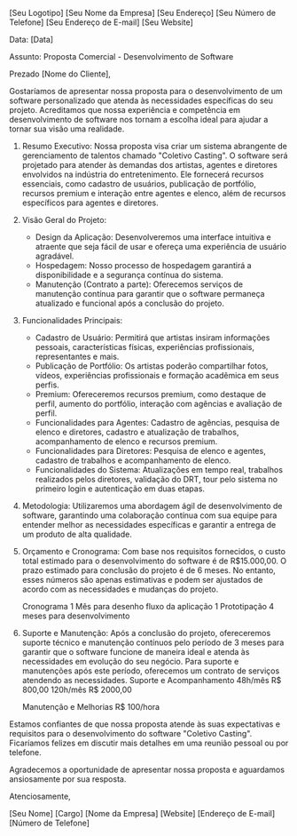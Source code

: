 [Seu Logotipo]
[Seu Nome da Empresa]
[Seu Endereço]
[Seu Número de Telefone]
[Seu Endereço de E-mail]
[Seu Website]

Data: [Data]

Assunto: Proposta Comercial - Desenvolvimento de Software

Prezado [Nome do Cliente],

Gostaríamos de apresentar nossa proposta para o desenvolvimento de um software personalizado que atenda às necessidades específicas do seu projeto. Acreditamos que nossa experiência e competência em desenvolvimento de software nos tornam a escolha ideal para ajudar a tornar sua visão uma realidade.

1. Resumo Executivo:
   Nossa proposta visa criar um sistema abrangente de gerenciamento de talentos chamado "Coletivo Casting". O software será projetado para atender às demandas dos artistas, agentes e diretores envolvidos na indústria do entretenimento. Ele fornecerá recursos essenciais, como cadastro de usuários, publicação de portfólio, recursos premium e interação entre agentes e elenco, além de recursos específicos para agentes e diretores.

2. Visão Geral do Projeto:

   - Design da Aplicação: Desenvolveremos uma interface intuitiva e atraente que seja fácil de usar e ofereça uma experiência de usuário agradável.
   - Hospedagem: Nosso processo de hospedagem garantirá a disponibilidade e a segurança contínua do sistema.
   - Manutenção (Contrato a parte): Oferecemos serviços de manutenção contínua para garantir que o software permaneça atualizado e funcional após a conclusão do projeto.

3. Funcionalidades Principais:

   - Cadastro de Usuário: Permitirá que artistas insiram informações pessoais, características físicas, experiências profissionais, representantes e mais.
   - Publicação de Portfólio: Os artistas poderão compartilhar fotos, vídeos, experiências profissionais e formação acadêmica em seus perfis.
   - Premium: Ofereceremos recursos premium, como destaque de perfil, aumento do portfólio, interação com agências e avaliação de perfil.
   - Funcionalidades para Agentes: Cadastro de agências, pesquisa de elenco e diretores, cadastro e atualização de trabalhos, acompanhamento de elenco e recursos premium.
   - Funcionalidades para Diretores: Pesquisa de elenco e agentes, cadastro de trabalhos e acompanhamento de elenco.
   - Funcionalidades do Sistema: Atualizações em tempo real, trabalhos realizados pelos diretores, validação do DRT, tour pelo sistema no primeiro login e autenticação em duas etapas.

4. Metodologia:
   Utilizaremos uma abordagem ágil de desenvolvimento de software, garantindo uma colaboração contínua com sua equipe para entender melhor as necessidades específicas e garantir a entrega de um produto de alta qualidade.

5. Orçamento e Cronograma:
   Com base nos requisitos fornecidos, o custo total estimado para o desenvolvimento do software é de R$15.000,00. O prazo estimado para conclusão do projeto é de 6 meses. No entanto, esses números são apenas estimativas e podem ser ajustados de acordo com as necessidades e mudanças do projeto.

   Cronograma
   1 Mês para desenho fluxo da aplicação
   1 Prototipação
   4 meses para desenvolvimento

6. Suporte e Manutenção:
   Após a conclusão do projeto, ofereceremos suporte técnico e manutenção contínuos pelo período de 3 meses para garantir que o software funcione de maneira ideal e atenda às necessidades em evolução do seu negócio. Para suporte e manutenções após este período, oferecemos um contrato de serviços atendendo as necessidades.
   Suporte e Acompanhamento
   48h/mês R$ 800,00
   120h/mês R$ 2000,00

   Manutenção e Melhorias
   R$ 100/hora

Estamos confiantes de que nossa proposta atende às suas expectativas e requisitos para o desenvolvimento do software "Coletivo Casting". Ficaríamos felizes em discutir mais detalhes em uma reunião pessoal ou por telefone.

Agradecemos a oportunidade de apresentar nossa proposta e aguardamos ansiosamente por sua resposta.

Atenciosamente,

[Seu Nome]
[Cargo]
[Nome da Empresa]
[Website]
[Endereço de E-mail]
[Número de Telefone]

